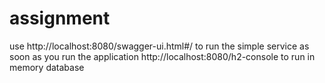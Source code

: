 # assignment
use http://localhost:8080/swagger-ui.html#/ to run the simple service as soon as you run the application
http://localhost:8080/h2-console to run in memory database
